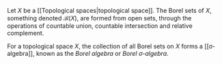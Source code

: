 Let $X$ be a [[Topological spaces|topological space]]. The Borel sets of $X$, something denoted $\mathcal{B}(X)$, are formed from open sets, through the operations of countable union, countable intersection and relative complement.

For a topological space $X$, the collection of all Borel sets on $X$ forms a [[σ-algebra]], known as the *Borel algebra* or *Borel σ-algebra*.